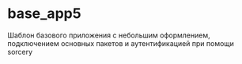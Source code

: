 # base_app5
Шаблон базового приложения с небольшим оформлением, подключением основных пакетов и аутентификацией при помощи sorcery

